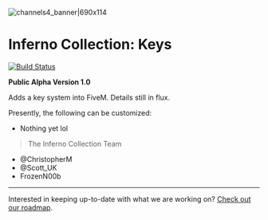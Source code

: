 ![channels4_banner|690x114](https://i.ibb.co/CHMD8y6/channels4-banner.jpg) 
# Inferno Collection: Keys
[![Build Status](https://travis-ci.com/inferno-collection/Keys.svg?branch=development)](https://travis-ci.com/inferno-collection/Keys)

__Public Alpha Version 1.0__

Adds a key system into FiveM. Details still in flux.

Presently, the following can be customized:
- Nothing yet lol

> The Inferno Collection Team
* @ChristopherM
* @Scott_UK 
* FrozenN00b
***
Interested in keeping up-to-date with what we are working on? [Check out our roadmap](https://inferno-collection.com/roadmap).